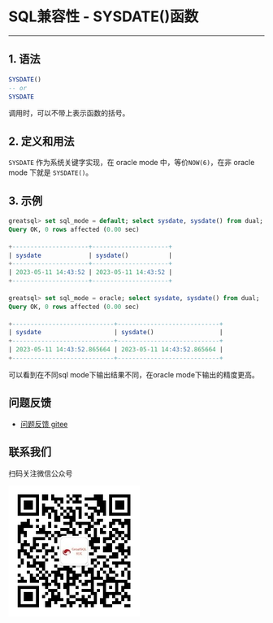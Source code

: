 # SQL兼容性 - SYSDATE()函数
---

## 1. 语法
```sql
SYSDATE()
-- or
SYSDATE
```
调用时，可以不带上表示函数的括号。

## 2. 定义和用法

`SYSDATE` 作为系统关键字实现，在 oracle mode 中，等价`NOW(6)`，在非 oracle mode 下就是 `SYSDATE()`。

## 3. 示例

```sql
greatsql> set sql_mode = default; select sysdate, sysdate() from dual;
Query OK, 0 rows affected (0.00 sec)

+---------------------+---------------------+
| sysdate             | sysdate()           |
+---------------------+---------------------+
| 2023-05-11 14:43:52 | 2023-05-11 14:43:52 |
+---------------------+---------------------+

greatsql> set sql_mode = oracle; select sysdate, sysdate() from dual;
Query OK, 0 rows affected (0.00 sec)

+----------------------------+----------------------------+
| sysdate                    | sysdate()                  |
+----------------------------+----------------------------+
| 2023-05-11 14:43:52.865664 | 2023-05-11 14:43:52.865664 |
+----------------------------+----------------------------+
```
可以看到在不同sql mode下输出结果不同，在oracle mode下输出的精度更高。

**问题反馈**
---
- [问题反馈 gitee](https://gitee.com/GreatSQL/GreatSQL-Manual/issues)


**联系我们**
---

扫码关注微信公众号

![greatsql-wx](../greatsql-wx.jpg)
